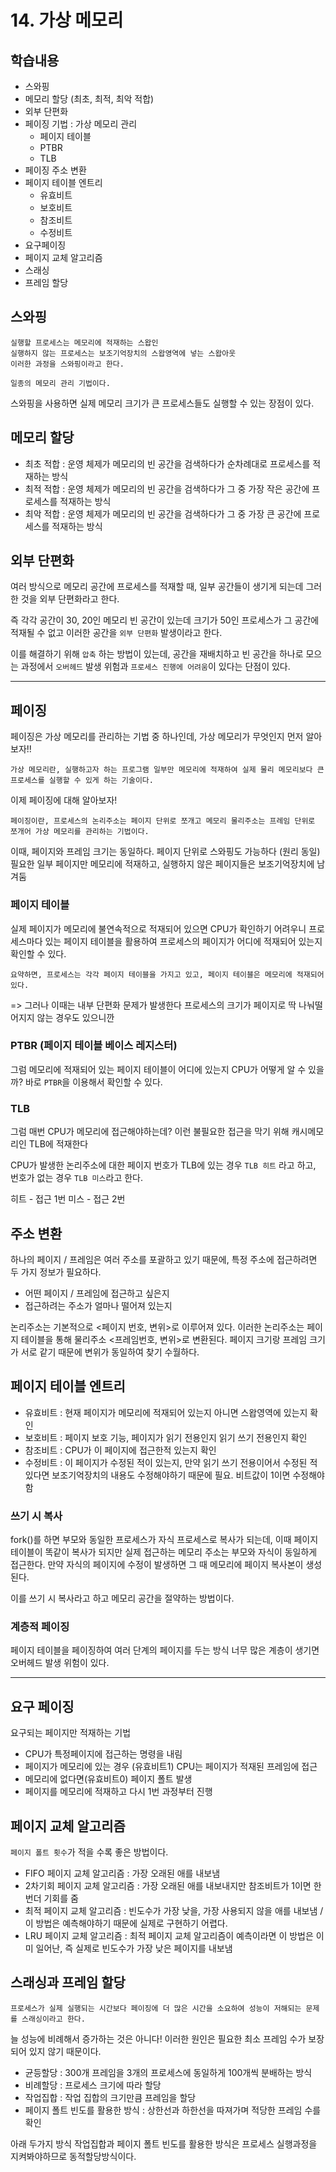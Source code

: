 # 14. 가상 메모리

## 학습내용
- 스와핑
- 메모리 할당 (최초, 최적, 최악 적합)
- 외부 단편화
- 페이징 기법 : 가상 메모리 관리
   - 페이지 테이블
   - PTBR
   - TLB
- 페이징 주소 변환 
- 페이지 테이블 엔트리 
   - 유효비트
   - 보호비트
   - 참조비트
   - 수정비트 
- 요구페이징
- 페이지 교체 알고리즘
- 스래싱
- 프레임 할당

## 스와핑
```
실행할 프로세스는 메모리에 적재하는 스왑인
실행하지 않는 프로세스는 보조기억장치의 스왑영역에 넣는 스왑아웃
이러한 과정을 스와핑이라고 한다.

일종의 메모리 관리 기법이다.
```

스와핑을 사용하면 실제 메모리 크기가 큰 프로세스들도 실행할 수 있는 장점이 있다.

## 메모리 할당
- 최초 적합 : 운영 체제가 메모리의 빈 공간을 검색하다가 순차례대로 프로세스를 적재하는 방식
- 최적 적합 : 운영 체제가 메모리의 빈 공간을 검색하다가 그 중 가장 작은 공간에 프로세스를 적재하는 방식
- 최악 적합 : 운영 체제가 메모리의 빈 공간을 검색하다가 그 중 가장 큰 공간에 프로세스를 적재하는 방식

## 외부 단편화
여러 방식으로 메모리 공간에 프로세스를 적재할 때, 일부 공간들이 생기게 되는데 그러한 것을 외부 단편화라고 한다. 

즉 각각 공간이 30, 20인 메모리 빈 공간이 있는데 크기가 50인 프로세스가 그 공간에 적재될 수 없고 이러한 공간을 `외부 단편화` 발생이라고 한다.

이를 해결하기 위해 `압축` 하는 방법이 있는데, 공간을 재배치하고 빈 공간을 하나로 모으는 과정에서 `오버헤드` 발생 위험과 `프로세스 진행에 어려움`이 있다는 단점이 있다.

---

## 페이징

페이징은 가상 메모리를 관리하는 기법 중 하나인데, 가상 메모리가 무엇인지 먼저 알아보자!!

```
가상 메모리란, 실행하고자 하는 프로그램 일부만 메모리에 적재하여 실제 물리 메모리보다 큰 프로세스를 실행할 수 있게 하는 기술이다.
```

이제 페이징에 대해 알아보자!

```
페이징이란, 프로세스의 논리주소는 페이지 단위로 쪼개고 메모리 물리주소는 프레임 단위로 쪼개어 가상 메모리를 관리하는 기법이다.
```

이때, 페이지와 프레임 크기는 동일하다.
페이지 단위로 스와핑도 가능하다 (원리 동일)
필요한 일부 페이지만 메모리에 적재하고, 실행하지 않은 페이지들은 보조기억장치에 남겨둠

### 페이지 테이블 
실제 페이지가 메모리에 불연속적으로 적재되어 있으면 CPU가 확인하기 어려우니 프로세스마다 있는 페이지 테이블을 활용하여 프로세스의 페이지가 어디에 적재되어 있는지 확인할 수 있다.

```
요약하면, 프로세스는 각각 페이지 테이블을 가지고 있고, 페이지 테이블은 메모리에 적재되어 있다.
```

=> 그러나 이때는 내부 단편화 문제가 발생한다 
프로세스의 크기가 페이지로 딱 나눠떨어지지 않는 경우도 있으니깐

### PTBR (페이지 테이블 베이스 레지스터)
그럼 메모리에 적재되어 있는 페이지 테이블이 어디에 있는지 CPU가 어떻게 알 수 있을까?
바로 `PTBR`을 이용해서 확인할 수 있다.

### TLB
그럼 매번 CPU가 메모리에 접근해야하는데? 
이런 불필요한 접근을 막기 위해 캐시메모리인 TLB에 적재한다

CPU가 발생한 논리주소에 대한 페이지 번호가 TLB에 있는 경우 `TLB 히트` 라고 하고, 번호가 없는 경우 `TLB 미스`라고 한다.

히트 - 접근 1번
미스 - 접근 2번

## 주소 변환
하나의 페이지 / 프레임은 여러 주소를 포괄하고 있기 때문에, 특정 주소에 접근하려면 두 가지 정보가 필요하다.
- 어떤 페이지 / 프레임에 접근하고 싶은지
- 접근하려는 주소가 얼마나 떨어져 있는지

논리주소는 기본적으로 <페이지 번호, 변위>로 이루어져 있다.
이러한 논리주소는 페이지 테이블을 통해 물리주소 <프레임번호, 변위>로 변환된다.
페이지 크기랑 프레임 크기가 서로 같기 때문에 변위가 동일하여 찾기 수월하다.

## 페이지 테이블 엔트리
- 유효비트 : 현재 페이지가 메모리에 적재되어 있는지 아니면 스왑영역에 있는지 확인
- 보호비트 : 페이지 보호 기능, 페이지가 읽기 전용인지 읽기 쓰기 전용인지 확인
- 참조비트 : CPU가 이 페이지에 접근한적 있는지 확인
- 수정비트 : 이 페이지가 수정된 적이 있는지, 만약 읽기 쓰기 전용이어서 수정된 적 있다면 보조기억장치의 내용도 수정해야하기 때문에 필요. 비트값이 1이면 수정해야함 

### 쓰기 시 복사
fork()를 하면 부모와 동일한 프로세스가 자식 프로세스로 복사가 되는데, 이때 페이지 테이블이 똑같이 복사가 되지만 실제 접근하는 메모리 주소는 부모와 자식이 동일하게 접근한다.
만약 자식의 페이지에 수정이 발생하면 그 때 메모리에 페이지 복사본이 생성된다.

이를 쓰기 시 복사라고 하고 메모리 공간을 절약하는 방법이다.

### 계층적 페이징
페이지 테이블을 페이징하여 여러 단계의 페이지를 두는 방식
너무 많은 계층이 생기면 오버헤드 발생 위험이 있다.

---

## 요구 페이징
요구되는 페이지만 적재하는 기법
- CPU가 특정페이지에 접근하는 명령을 내림
- 페이지가 메모리에 있는 경우 (유효비트1) CPU는 페이지가 적재된 프레임에 접근
- 메모리에 없다면(유효비트0) 페이지 폴트 발생
- 페이지를 메모리에 적재하고 다시 1번 과정부터 진행

## 페이지 교체 알고리즘
`페이지 폴트 횟수`가 적을 수록 좋은 방법이다.
- FIFO 페이지 교체 알고리즘 : 가장 오래된 애를 내보냄
- 2차기회 페이지 교체 알고리즘 : 가장 오래된 애를 내보내지만 참조비트가 1이면 한번더 기회를 줌 
- 최적 페이지 교체 알고리즘 : 빈도수가 가장 낮을, 가장 사용되지 않을 애를 내보냄 / 이 방법은 예측해야하기 때문에 실제로 구현하기 어렵다.
- LRU 페이지 교체 알고리즘 : 최적 페이지 교체 알고리즘이 예측이라면 이 방법은 이미 일어난, 즉 실제로 빈도수가 가장 낮은 페이지를 내보냄

## 스래싱과 프레임 할당
```
프로세스가 실제 실행되는 시간보다 페이징에 더 많은 시간을 소요하여 성능이 저해되는 문제를 스래싱이라고 한다.
```

늘 성능에 비례해서 증가하는 것은 아니다!
이러한 원인은 필요한 최소 프레임 수가 보장되어 있지 않기 때문이다.

- 균등할당 : 300개 프레임을 3개의 프로세스에 동일하게 100개씩 분배하는 방식
- 비례할당 : 프로세스 크기에 따라 할당 
- 작업집합 : 작업 집합의 크기만큼 프레임을 할당
- 페이지 폴트 빈도를 활용한 방식 : 상한선과 하한선을 따져가며 적당한 프레임 수를 확인

아래 두가지 방식 작업집합과 페이지 폴트 빈도를 활용한 방식은 프로세스 실행과정을 지켜봐야하므로 동적할당방식이다.
